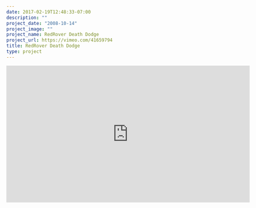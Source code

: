 ```yaml
---
date: 2017-02-19T12:48:33-07:00
description: ""
project_date: "2008-10-14"
project_image: ""
project_name: RedRover Death Dodge
project_url: https://vimeo.com/41659794
title: RedRover Death Dodge
type: project
---
```


<iframe src="https://player.vimeo.com/video/41659794" width="640" height="360" frameborder="0" webkitallowfullscreen mozallowfullscreen allowfullscreen></iframe>
